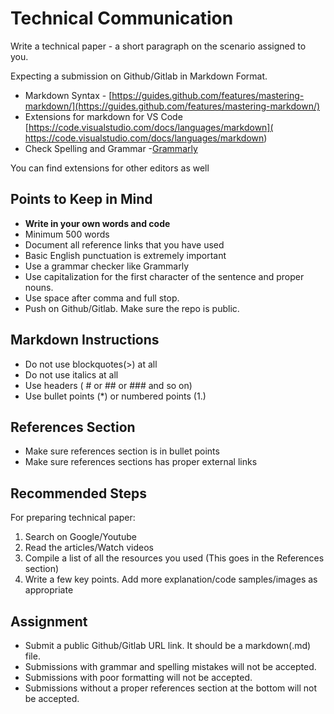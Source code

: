 # Technical Communication

Write a technical paper - a short paragraph on the scenario assigned to you.

Expecting a submission on Github/Gitlab in Markdown Format.

* Markdown Syntax - [https://guides.github.com/features/mastering-markdown/](https://guides.github.com/features/mastering-markdown/)
* Extensions for markdown for VS Code
[https://code.visualstudio.com/docs/languages/markdown](
https://code.visualstudio.com/docs/languages/markdown)
* Check Spelling and Grammar -[Grammarly](https://chrome.google.com/webstore/detail/grammarly-for-chrome/kbfnbcaeplbcioakkpcpgfkobkghlhen)

You can find extensions for other editors as well

## Points to Keep in Mind

* **Write in your own words and code**
* Minimum 500 words
* Document all reference links that you have used
* Basic English punctuation is extremely important
* Use a grammar checker like Grammarly
* Use capitalization for the first character of the sentence and proper nouns.
* Use space after comma and full stop.
* Push on Github/Gitlab. Make sure the repo is public.

## Markdown Instructions
* Do not use blockquotes(>) at all
* Do not use italics at all
* Use headers ( # or ## or ### and so on)
* Use bullet points (*) or numbered points (1.)

## References Section
* Make sure references section is in bullet points
* Make sure references sections has proper external links

## Recommended Steps
For preparing technical paper:
1. Search on Google/Youtube
2. Read the articles/Watch videos
3. Compile a list of all the resources you used (This goes in the References section)
4. Write a few key points. Add more explanation/code samples/images as appropriate

## Assignment

* Submit a public Github/Gitlab URL link. It should be a markdown(.md) file.
* Submissions with grammar and spelling mistakes will not be accepted.
* Submissions with poor formatting will not be accepted.
* Submissions without a proper references section at the bottom will not be accepted.
